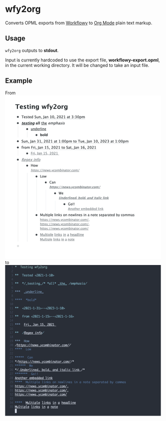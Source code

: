# wfy2org

Converts OPML exports from [Workflowy](https://workflowy.com/) to [Org Mode](https://orgmode.org/) plain text markup.

## Usage

`wfy2org` outputs to **stdout**.

Input is currently hardcoded to use the export file, **workflowy-export.opml**, in the current working directory. It will be changed to take an input file.

## Example

From
![wfy](./wfy.png)
to
![org](./org.png)

